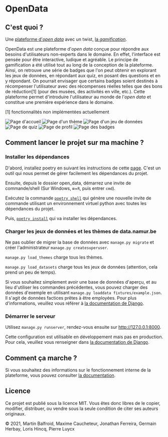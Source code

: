 # OpenData

## C'est quoi ?

Une [plateforme d'_open data_](https://fr.wikipedia.org/wiki/Donn%C3%A9es_ouvertes) avec un twist, [la _gamification_](https://fr.wikipedia.org/wiki/Ludification).

OpenData est une plateforme d'_open data_ conçue pour répondre aux besoins d'utilisateurs non-experts dans le domaine. En effet, l'interface est pensée pour être interactive, ludique et agréable. Le principe de gamification a été utilisé tout au long de la conception de la plateforme. Ainsi, on retrouve une série de badges que l'on peut obtenir en explorant les jeux de données, en répondant aux quiz, en posant des questions et en y répondant. On pourrait envisager que certains badges soient destinés à récompenser l'utilisateur avec des récompenses réelles telles que des bons de réduction[1] (pour des musées, des activités en ville, etc.). Cette plateforme permet d'introduire l'utilisateur au monde de l'_open data_ et constitue une première expérience dans le domaine.

[1] fonctionnalités non implémentées actuellement

![Page d'accueil](doc/home_page.png)
![Page d'un thème](doc/theme_page.png)
![Page d'un jeu de données](doc/dataset_page.png)
![Page de quiz](doc/quiz_page.png)
![Page de profil](doc/profile_page.png)
![Page des badges](doc/badge_page.png)

## Comment lancer le projet sur ma machine ?

### Installer les dépendances

D'abord, installez poetry en suivant les instructions de cette [page](https://python-poetry.org/docs/#installation). C'est un outil qui nous permet de gérer facilement les dépendances du projet.

Ensuite, depuis le dossier open_data, démarrez une invite de commande/shell (Sur Windows, `⊞`+`R`, puis entrer `cmd`).

Exécutez la commande [`poetry shell`](https://python-poetry.org/docs/cli/#shell) qui génère une nouvelle invite de commande utilisant un environnement virtuel python avec toutes les dépendances du projet.

Puis, [`poetry install`](https://python-poetry.org/docs/cli/#install) qui va installer les dépendances.

### Charger les jeux de données et les thèmes de data.namur.be

Ne pas oublier de migrer la base de données avec `manage.py migrate` et créer l'administrateur `manage.py createsuperuser`.

`manage.py load_themes` charge tous les thèmes.

`manage.py load_datasets` charge tous les jeux de données (attention, cela prend un peu de temps).

Si vous souhaitez simplement avoir une base de données d'aperçu, et au lieu d'utiliser les commandes précédentes, vous pouvez charger des données d'exemple en utilisant `manage.py loaddata fixtures/example.json`. Il s'agit de données factices prêtes à être employées. Pour plus d'informations, veuillez vous référer à [la documentation de Django](https://docs.djangoproject.com/fr/3.2/howto/initial-data/#providing-data-with-fixtures).

### Démarrer le serveur

Utilisez `manage.py runserver`, rendez-vous ensuite sur http://127.0.0.1:8000.

Cette configuration est utilisable en développement mais pas en production. Pour cela, veuillez vous renseigner dans [la documentation de Django](https://docs.djangoproject.com/fr/3.2/howto/deployment/).

## Comment ça marche ?

Si vous souhaitez des informations sur le fonctionnement interne de la plateforme, vous pouvez consulter [la documentation](open_data).

## Licence

Ce projet est publié sous la licence MIT. Vous êtes donc libres de le copier, modifier, distribuer, ou vendre sous la seule condition de citer ses auteurs originaux.

&copy; 2021, Martin Balfroid, Maxime Caucheteur, Jonathan Ferreira, Germain Herbay, Loris Hincq, Pierre Luycx
